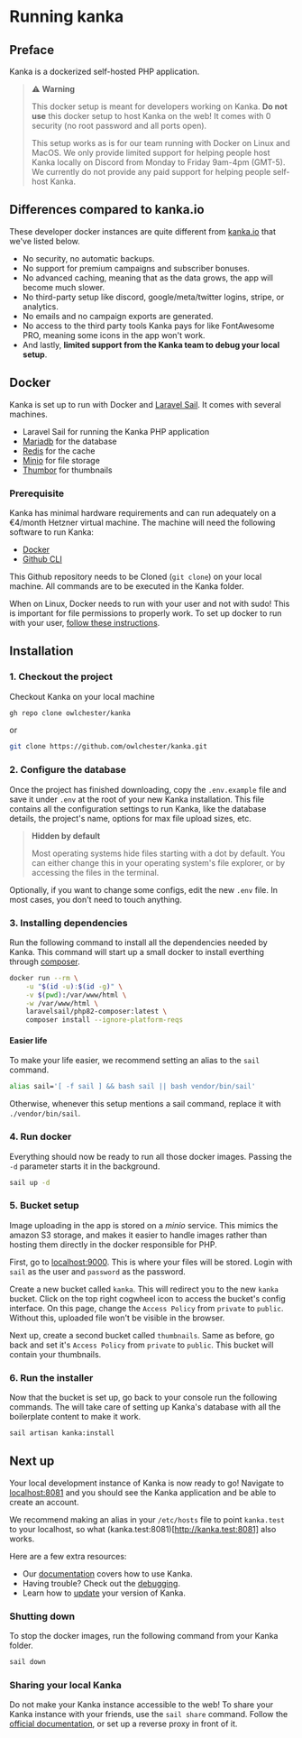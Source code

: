 # Running kanka

## Preface

Kanka is a dockerized self-hosted PHP application.

> :warning: **Warning**
>
> This docker setup is meant for developers working on Kanka. **Do not use** this docker setup to host Kanka on the web! It comes with 0 security (no root password and all ports open).
>
> This setup works as is for our team running with Docker on Linux and MacOS. We only provide limited support for helping people host Kanka locally on Discord from Monday to Friday 9am-4pm (GMT-5). We currently do not provide any paid support for helping people self-host Kanka.

## Differences compared to kanka.io

These developer docker instances are quite different from [kanka.io](https://kanka.io/) that we've listed below.

* No security, no automatic backups.
* No support for premium campaigns and subscriber bonuses.
* No advanced caching, meaning that as the data grows, the app will become much slower.
* No third-party setup like discord, google/meta/twitter logins, stripe, or analytics.
* No emails and no campaign exports are generated.
* No access to the third party tools Kanka pays for like FontAwesome PRO, meaning some icons in the app won't work.
* And lastly, **limited support from the Kanka team to debug your local setup**.


## Docker

Kanka is set up to run with Docker and [Laravel Sail](https://laravel.com/docs/10.x/sail). It comes with several machines.
* Laravel Sail for running the Kanka PHP application
* [Mariadb](https://mariadb.org/) for the database
* [Redis](https://redis.com/) for the cache
* [Minio](https://min.io/) for file storage
* [Thumbor](https://www.thumbor.org/) for thumbnails

### Prerequisite

Kanka has minimal hardware requirements and can run adequately on a €4/month Hetzner virtual machine. The machine will need the following software to run Kanka:
* [Docker](https://www.docker.com/)
* [Github CLI](https://cli.github.com/)

This Github repository needs to be Cloned (`git clone`) on your local machine. All commands are to be executed in the Kanka folder.

When on Linux, Docker needs to run with your user and not with sudo! This is important for file permissions to properly work. To set up docker to run with your user, [follow these instructions](https://docs.docker.com/engine/install/linux-postinstall/).

## Installation

### 1. Checkout the project

Checkout Kanka on your local machine

```bash
gh repo clone owlchester/kanka
```
or 
```bash
git clone https://github.com/owlchester/kanka.git
```
### 2. Configure the database

Once the project has finished downloading, copy the `.env.example` file and save it under `.env` at the root of your new Kanka installation. This file contains all the configuration settings to run Kanka, like the database details, the project's name, options for max file upload sizes, etc.

> **Hidden by default**
>
> Most operating systems hide files starting with a dot by default. You can either change this in your operating system's file explorer, or by accessing the files in the terminal.

Optionally, if you want to change some configs, edit the new `.env` file. In most cases, you don't need to touch anything.

### 3. Installing dependencies

Run the following command to install all the dependencies needed by Kanka. This command will start up a small docker to install everthing through [composer](https://getcomposer.org).

```bash
docker run --rm \
    -u "$(id -u):$(id -g)" \
    -v $(pwd):/var/www/html \
    -w /var/www/html \
    laravelsail/php82-composer:latest \
    composer install --ignore-platform-reqs
```

#### Easier life

To make your life easier, we recommend setting an alias to the `sail` command.
```bash
alias sail='[ -f sail ] && bash sail || bash vendor/bin/sail'
```

Otherwise, whenever this setup mentions a sail command, replace it with `./vendor/bin/sail`.

### 4. Run docker

Everything should now be ready to run all those docker images. Passing the `-d` parameter starts it in the background.

```bash
sail up -d
```

### 5. Bucket setup

Image uploading in the app is stored on a *minio* service. This mimics the amazon S3 storage, and makes it easier to handle images rather than hosting them directly in the docker responsible for PHP.

First, go to [localhost:9000](http://localhost:9000). This is where your files will be stored. Login with `sail` as the user and `password` as the password.

Create a new bucket called `kanka`. This will redirect you to the new `kanka` bucket. Click on the top right cogwheel icon to access the bucket's config interface. On this page, change the `Access Policy` from `private` to `public`. Without this, uploaded file won't be visible in the browser.

Next up, create a second bucket called `thumbnails`. Same as before, go back and set it's `Access Policy` from `private` to `public`. This bucket will contain your thumbnails.

### 6. Run the installer

Now that the bucket is set up, go back to your console run the following commands. The will take care of setting up Kanka's database with all the boilerplate content to make it work.

```bash
sail artisan kanka:install
```

## Next up

Your local development instance of Kanka is now ready to go! Navigate to [localhost:8081](http://localhost:8081) and you should see the Kanka application and be able to create an account.

We recommend making an alias in your `/etc/hosts` file to point `kanka.test` to your localhost, so what (kanka.test:8081)[http://kanka.test:8081] also works.

Here are a few extra resources:
* Our [documentation](https://docs.kanka.io) covers how to use Kanka.
* Having trouble? Check out the [debugging](/docs/debugging.md).
* Learn how to [update](/docs/updating.md) your version of Kanka.


### Shutting down

To stop the docker images, run the following command from your Kanka folder.

```bash
sail down
```

### Sharing your local Kanka

Do not make your Kanka instance accessible to the web! To share your Kanka instance with your friends, use the `sail share` command. Follow the [official documentation](https://laravel.com/docs/10.x/sail#sharing-your-site), or set up a reverse proxy in front of it.



